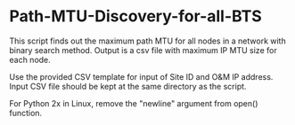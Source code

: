 # Path-MTU-Discovery-for-all-BTS
This script finds out the maximum path MTU for all nodes in a network with binary search method. Output is a csv file with maximum IP MTU size for each node.

Use the provided CSV template for input of Site ID and O&M IP address. Input CSV file should be kept at the same directory as the script.

For Python 2x in Linux, remove the "newline" argument from open() function.
